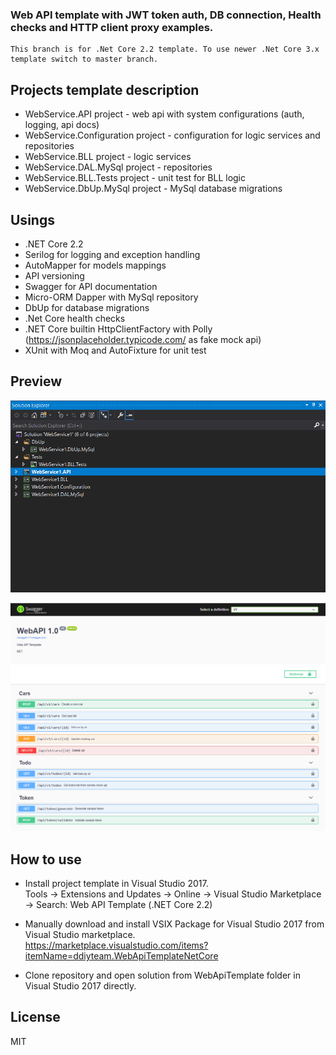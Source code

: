  ###  Web API template with JWT token auth, DB connection, Health checks and HTTP client proxy examples.

```
This branch is for .Net Core 2.2 template. To use newer .Net Core 3.x template switch to master branch.
```

Projects template description
----

 - WebService.API project - web api with system configurations (auth, logging, api docs)
 - WebService.Configuration project - configuration for logic services and repositories
 - WebService.BLL project - logic services
 - WebService.DAL.MySql project - repositories
 - WebService.BLL.Tests project - unit test for BLL logic
 - WebService.DbUp.MySql project - MySql database migrations

Usings
----
 - .NET Core 2.2 
 - Serilog for logging and exception handling
 - AutoMapper for models mappings
 - API versioning
 - Swagger for API documentation 
 - Micro-ORM Dapper with MySql repository  
 - DbUp for database migrations
 - .Net Core health checks
 - .NET Core builtin HttpClientFactory with Polly (https://jsonplaceholder.typicode.com/ as fake mock api)
 - XUnit with Moq and AutoFixture for unit test   

Preview
----
![Solution template](assets/solutionScreenshot.png)

![Api](assets/swaggerUIScreenshot.png)

How to use
----
- Install project template in Visual Studio 2017.<br/>Tools -> Extensions and Updates -> Online -> Visual Studio Marketplace -> Search: Web API Template (.NET Core 2.2)

- Manually download and install VSIX Package for Visual Studio 2017 from Visual Studio marketplace.<br/>https://marketplace.visualstudio.com/items?itemName=ddiyteam.WebApiTemplateNetCore


- Clone repository and open solution from WebApiTemplate folder in Visual Studio 2017 directly.


License
----

MIT



